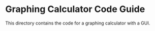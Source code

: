 # Graphing Calculator Code Guide

This directory contains the code for a graphing calculator with a GUI.
